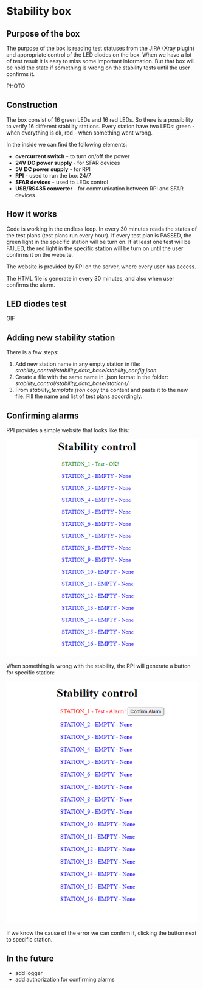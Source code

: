 # Stability box

## Purpose of the box

The purpose of the box is reading test statuses from the JIRA (Xray plugin) and appropriate control of the LED diodes on the box. When we have a lot of test result it is easy to miss some important information. But that box will be hold the state if something is wrong on the stability tests until the user confirms it. 

PHOTO

## Construction

The box consist of 16 green LEDs and 16 red LEDs. So there is a possibility to verify 16 different stability stations. Every station have two LEDs: green - when everything is ok, red - when something went wrong. 

In the inside we can find the following elements:
- **overcurrent switch** - to turn on/off the power
- **24V DC power supply** - for SFAR devices
- **5V DC power supply** - for RPI
- **RPI** - used to run the box 24/7
- **SFAR devices** - used to LEDs control
- **USB/RS485 converter** - for communication between RPI and SFAR devices

## How it works

Code is working in the endless loop. In every 30 minutes reads the states of the test plans (test plans run every hour). If every test plan is PASSED, the green light in the specific station will be turn on. If at least one test will be FAILED, the red light in the specific station will be turn on until the user confirms it on the website. 

The website is provided by RPI on the server, where every user has access. 

The HTML file is generate in every 30 minutes, and also when user confirms the alarm. 

## LED diodes test

GIF

## Adding new stability station

There is a few steps:
1. Add new station name in any empty station in file: *stability_control/stability_data_base/stability_config.json*
2. Create a file with the same name in .json format in the folder: *stability_control/stability_data_base/stations/*
3. From *stability_template.json* copy the content and paste it to the new file. FIll the name and list of test plans accordingly.

## Confirming alarms
RPI provides a simple website that looks like this:

![plot](images/website_ok.png)

When something is wrong with the stability, the RPI will generate a button for specific station:

![plot](images/website_alarm.png)

If we know the cause of the error we can confirm it, clicking the button next to specific station.

## In the future
- add logger
- add authorization for confirming alarms
